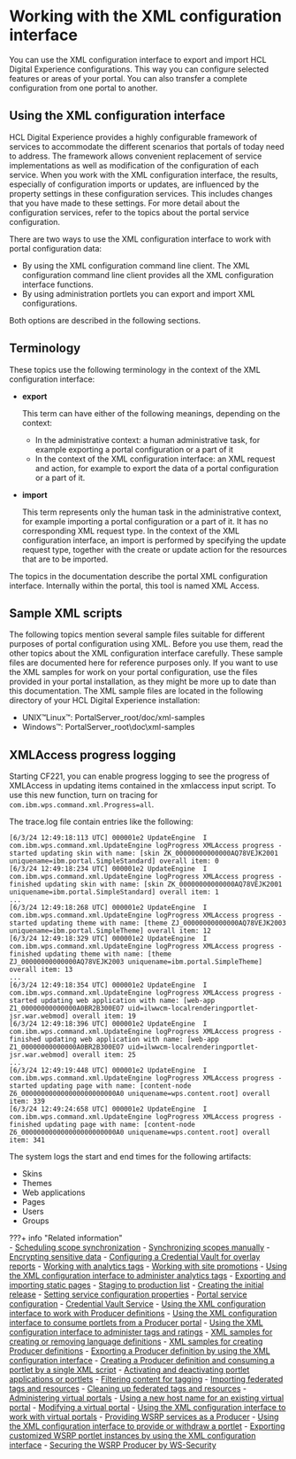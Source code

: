 # Working with the XML configuration interface

You can use the XML configuration interface to export and import HCL Digital Experience configurations. This way you can configure selected features or areas of your portal. You can also transfer a complete configuration from one portal to another.

## Using the XML configuration interface

HCL Digital Experience provides a highly configurable framework of services to accommodate the different scenarios that portals of today need to address. The framework allows convenient replacement of service implementations as well as modification of the configuration of each service. When you work with the XML configuration interface, the results, especially of configuration imports or updates, are influenced by the property settings in these configuration services. This includes changes that you have made to these settings. For more detail about the configuration services, refer to the topics about the portal service configuration.

There are two ways to use the XML configuration interface to work with portal configuration data:

-   By using the XML configuration command line client. The XML configuration command line client provides all the XML configuration interface functions.
-   By using administration portlets you can export and import XML configurations.

Both options are described in the following sections.

## Terminology

These topics use the following terminology in the context of the XML configuration interface:

-   **export**

    This term can have either of the following meanings, depending on the context:

    -   In the administrative context: a human administrative task, for example exporting a portal configuration or a part of it
    -   In the context of the XML configuration interface: an XML request and action, for example to export the data of a portal configuration or a part of it.
    
-   **import**

    This term represents only the human task in the administrative context, for example importing a portal configuration or a part of it. It has no corresponding XML request type. In the context of the XML configuration interface, an import is performed by specifying the update request type, together with the create or update action for the resources that are to be imported.


The topics in the documentation describe the portal XML configuration interface. Internally within the portal, this tool is named XML Access.

## Sample XML scripts

The following topics mention several sample files suitable for different purposes of portal configuration using XML. Before you use them, read the other topics about the XML configuration interface carefully. These sample files are documented here for reference purposes only. If you want to use the XML samples for work on your portal configuration, use the files provided in your portal installation, as they might be more up to date than this documentation. The XML sample files are located in the following directory of your HCL Digital Experience installation:

-   UNIX™Linux™: PortalServer_root/doc/xml-samples
-   Windows™: PortalServer_root\doc\xml-samples

## XMLAccess progress logging

Starting CF221, you can enable progress logging to see the progress of XMLAccess in updating items contained in the xmlaccess input script. To use this new function, turn on tracing for ```com.ibm.wps.command.xml.Progress=all```.

The trace.log file contain entries like the following:

```
[6/3/24 12:49:18:113 UTC] 000001e2 UpdateEngine  I com.ibm.wps.command.xml.UpdateEngine logProgress XMLAccess progress - started updating skin with name: [skin ZK_00000000000000AQ78VEJK2001 uniquename=ibm.portal.SimpleStandard] overall item: 0
[6/3/24 12:49:18:234 UTC] 000001e2 UpdateEngine  I com.ibm.wps.command.xml.UpdateEngine logProgress XMLAccess progress - finished updating skin with name: [skin ZK_00000000000000AQ78VEJK2001 uniquename=ibm.portal.SimpleStandard] overall item: 1
...
[6/3/24 12:49:18:268 UTC] 000001e2 UpdateEngine  I com.ibm.wps.command.xml.UpdateEngine logProgress XMLAccess progress - started updating theme with name: [theme ZJ_00000000000000AQ78VEJK2003 uniquename=ibm.portal.SimpleTheme] overall item: 12
[6/3/24 12:49:18:329 UTC] 000001e2 UpdateEngine  I com.ibm.wps.command.xml.UpdateEngine logProgress XMLAccess progress - finished updating theme with name: [theme ZJ_00000000000000AQ78VEJK2003 uniquename=ibm.portal.SimpleTheme] overall item: 13
...
[6/3/24 12:49:18:354 UTC] 000001e2 UpdateEngine  I com.ibm.wps.command.xml.UpdateEngine logProgress XMLAccess progress - started updating web application with name: [web-app Z1_00000000000000A0BR2B300EO7 uid=ilwwcm-localrenderingportlet-jsr.war.webmod] overall item: 19
[6/3/24 12:49:18:396 UTC] 000001e2 UpdateEngine  I com.ibm.wps.command.xml.UpdateEngine logProgress XMLAccess progress - finished updating web application with name: [web-app Z1_00000000000000A0BR2B300EO7 uid=ilwwcm-localrenderingportlet-jsr.war.webmod] overall item: 25
...
[6/3/24 12:49:19:448 UTC] 000001e2 UpdateEngine  I com.ibm.wps.command.xml.UpdateEngine logProgress XMLAccess progress - started updating page with name: [content-node Z6_000000000000000000000000A0 uniquename=wps.content.root] overall item: 339
[6/3/24 12:49:24:658 UTC] 000001e2 UpdateEngine  I com.ibm.wps.command.xml.UpdateEngine logProgress XMLAccess progress - finished updating page with name: [content-node Z6_000000000000000000000000A0 uniquename=wps.content.root] overall item: 341
```
The system logs the start and end times for the following artifacts: 

- Skins
- Themes
- Web applications
- Pages
- Users
- Groups

???+ info "Related information"  
    -   [Scheduling scope synchronization](../../../../../manage_content/wcm_authoring/authoring_portlet/content_management_artifacts/tagrate_managing/syn_scope/wcm_tagrate_syncscope_sched.md)
    -   [Synchronizing scopes manually](../../../../../manage_content/wcm_authoring/authoring_portlet/content_management_artifacts/tagrate_managing/syn_scope/wcm_tagrate_syncscope_manual.md)
    -   [Encrypting sensitive data](../../../../../build_sites/search/planning_portal_search/security_considerations/srtencrpsnstdt.md)
    -   [Configuring a Credential Vault for overlay reports](../../../../../deploy_dx/manage/monitoring/analyze_portal_usage/user_behavior_by_asa/displaying_overlay_analytics_reports/sa_asa_overlay_cfg_crd_vlt.md)
    -   [Working with analytics tags](../../../../../deploy_dx/manage/monitoring/analyze_portal_usage/user_behavior_by_asa/analytics_tags_site_promo/analytics_tags/sa_asa_anal_tags_work.md)
    -   [Working with site promotions](../../../../../deploy_dx/manage/monitoring/analyze_portal_usage/user_behavior_by_asa/analytics_tags_site_promo/site_promo/sa_asa_site_prom_ui.md)
    -   [Using the XML configuration interface to administer analytics tags](../../../../../deploy_dx/manage/monitoring/analyze_portal_usage/user_behavior_by_asa/analytics_tags_site_promo/sa_asa_anal_xml.md)
    -   [Exporting and importing static pages](../../../../../build_sites/create_sites/building_website/static_content/including_static_content_pages/export_import_static_page/index.md)
    -   [Staging to production list](../../../../../deploy_dx/manage/staging_to_production/overview_of_staging_to_prod/dep_stage_check.md)
    -   [Creating the initial release](../../../../../deploy_dx/manage/staging_to_production/creating_deploying_initial_release/dep_cir.md)
    -   [Setting service configuration properties](../../../../../deploy_dx/manage/config_portal_behavior/service_config_properties/index.md)
    -   [Portal service configuration](../../../../../deploy_dx/manage/config_portal_behavior/service_config_properties/portal_svc_cfg/index.md)
    -   [Credential Vault Service](../../../../../deploy_dx/manage/config_portal_behavior/service_config_properties/portal_svc_cfg/security_svc/srvcfgref_cred_vault.md)
    -   [Using the XML configuration interface to work with Producer definitions](../../../../../extend_dx/portlets_development/usage/wsrp/portal_wsrp_consumer/working_with_producer_def/using_xml_cfg_work_with_prod_def/index.md)
    -   [Using the XML configuration interface to consume portlets from a Producer portal](../../../../../extend_dx/portlets_development/usage/wsrp/portal_wsrp_consumer/consuming_portlets_consumer_portal/using_xml_cfg/index.md)
    -   [Using the XML configuration interface to administer tags and ratings](../../../../../build_sites/tagging_rating/tag_rate_xml.md)
    -   [XML samples for creating or removing language definitions](../../../portal_admin_tools/language_support/supporting_new_language/adxmlsmp_lang.md)
    -   [XML samples for creating Producer definitions](../../../../../extend_dx/portlets_development/usage/wsrp/portal_wsrp_consumer/working_with_producer_def/using_xml_cfg_work_with_prod_def/using_xml_cfg_create_prod_def/wsrpr_cons_crtprd_samp1.md)
    -   [Exporting a Producer definition by using the XML configuration interface](../../../../../extend_dx/portlets_development/usage/wsrp/portal_wsrp_consumer/working_with_producer_def/using_xml_cfg_work_with_prod_def/wsrpt_cons_expprd_xml.md)
    -   [Creating a Producer definition and consuming a portlet by a single XML script](.././../../../../extend_dx/portlets_development/usage/wsrp/portal_wsrp_consumer/consuming_portlets_consumer_portal/using_xml_cfg/wsrpt_cons_singl_xml.md)
    -   [Activating and deactivating portlet applications or portlets](../../../../../extend_dx/portlets_development/mng_portlets_apps_widgets/portletapps_activate.md)
    -   [Filtering content for tagging](../../../../../build_sites/tagging_rating/howto_tagging_rating/tag_rate_adm_filtr_cont.md)
    -   [Importing federated tags and resources](../../../../../build_sites/tagging_rating/tag_rate_federation/fed_admin/tag_fed_admin_import.md)
    -   [Cleaning up federated tags and resources](../../../../../build_sites/tagging_rating/tag_rate_federation/fed_admin/tag_fed_admin_cleanup.md)
    -   [Administering virtual portals](../../../../../build_sites/virtual_portal/adm_vp_task/index.md)
    -   [Using a new host name for an existing virtual portal](../../../../../build_sites/virtual_portal/vp_reference/vp_limitations/advpref_limits_new_hostname.md)
    -   [Modifying a virtual portal](../../../../../build_sites/virtual_portal/adm_vp_task/vp_adm_task/advp_tsk_modify.md)
    -   [Using the XML configuration interface to work with virtual portals](../../../../../build_sites/virtual_portal/vp_reference/vp_command_ref/advp_xml.md)
    -   [Providing WSRP services as a Producer](../../../../../extend_dx/portlets_development/usage/wsrp/portal_wsrp_producer/providing_wsrp_services_as_producer/index.md)
    -   [Using the XML configuration interface to provide or withdraw a portlet](../../../../../extend_dx/portlets_development/usage/wsrp/portal_wsrp_producer/providing_wsrp_services_as_producer/wsrpt_prod_prvd_by_xml.md)
    -   [Exporting customized WSRP portlet instances by using the XML configuration interface](../../../../../extend_dx/portlets_development/usage/wsrp/portal_wsrp_producer/wsrpr_prod_xmlxp_custplt.md)
    -   [Securing the WSRP Producer by WS-Security](../../../../../extend_dx/portlets_development/usage/wsrp/portal_wsrp_producer/securing_wsrp_prod_portal/cfg_security_producer_portal/wsrpt_prod_sec_ws_wss.md)

